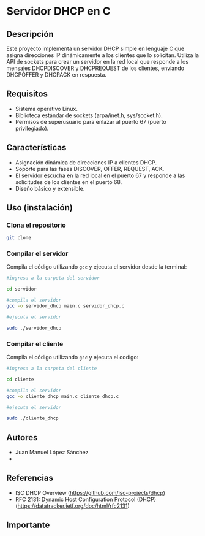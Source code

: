 # Servidor DHCP en C

## Descripción
Este proyecto implementa un servidor DHCP simple en lenguaje C que asigna direcciones IP dinámicamente a los clientes que lo solicitan. Utiliza la API de sockets para crear un servidor en la red local que responde a los mensajes DHCPDISCOVER y DHCPREQUEST de los clientes, enviando DHCPOFFER y DHCPACK en respuesta.

## Requisitos

- Sistema operativo Linux.
- Biblioteca estándar de sockets (arpa/inet.h, sys/socket.h).
- Permisos de superusuario para enlazar al puerto 67 (puerto privilegiado).

## Características
- Asignación dinámica de direcciones IP a clientes DHCP.
- Soporte para las fases DISCOVER, OFFER, REQUEST, ACK.
- El servidor escucha en la red local en el puerto 67 y responde a las solicitudes de los clientes en el puerto 68.
- Diseño básico y extensible.

## Uso (instalación)

### Clona el repositorio

```bash
git clone 
```
### Compilar el servidor

Compila el código utilizando `gcc` y ejecuta el servidor desde la terminal:

```bash
#ingresa a la carpeta del servidor

cd servidor

#compila el servidor
gcc -o servidor_dhcp main.c servidor_dhcp.c

#ejecuta el servidor

sudo ./servidor_dhcp
```

### Compilar el cliente

Compila el código utilizando `gcc` y ejecuta el codigo:

```bash
#ingresa a la carpeta del cliente

cd cliente

#compila el servidor
gcc -o cliente_dhcp main.c cliente_dhcp.c

#ejecuta el servidor

sudo ./cliente_dhcp
```



## Autores
- Juan Manuel López Sánchez
- 

## Referencias
- ISC DHCP Overview (https://github.com/isc-projects/dhcp)
- RFC 2131: Dynamic Host Configuration Protocol (DHCP) (https://datatracker.ietf.org/doc/html/rfc2131)

## Importante